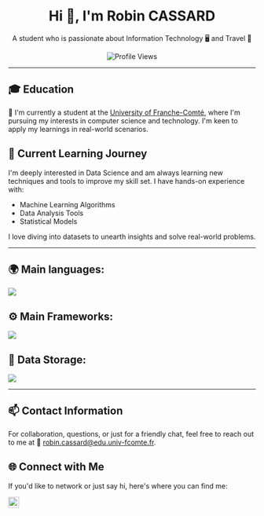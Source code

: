 <h1 align="center">Hi 👋, I'm Robin CASSARD</h1>
<p align="center">A student who is passionate about Information Technology 🖥 and Travel 📸</p>

<div align="center">

![Profile Views](https://komarev.com/ghpvc/?username=nexiathr&color=blue)

</div>

---

## 🎓 Education

🔭 I'm currently a student at the [University of Franche-Comté](https://www.univ-fcomte.fr/), where I'm pursuing my interests in computer science and technology. I'm keen to apply my learnings in real-world scenarios.

## 🌱 Current Learning Journey

I'm deeply interested in Data Science and am always learning new techniques and tools to improve my skill set. I have hands-on experience with:

- Machine Learning Algorithms
- Data Analysis Tools
- Statistical Models

I love diving into datasets to unearth insights and solve real-world problems.

---

## 🌍 Main languages:

  ![](https://skillicons.dev/icons?i=html,css,java,c,cpp,js,ts,nodejs,python,php)

## ⚙ Main Frameworks:

  ![](https://skillicons.dev/icons?i=react,nextjs,laravel)
  

## 💾 Data Storage:
  ![](https://skillicons.dev/icons?i=mysql,mongodb)


---

## 📫 Contact Information

For collaboration, questions, or just for a friendly chat, feel free to reach out to me at 📧 [robin.cassard@edu.univ-fcomte.fr](mailto:robin.cassard@edu.univ-fcomte.fr).

## 🌐 Connect with Me

If you'd like to network or just say hi, here's where you can find me:

<a href="https://www.linkedin.com/in/robin-cassard/"><img align="left" alt="Robin Cassard LinkedIn" width="22px" src="https://www.vectorlogo.zone/logos/linkedin/linkedin-icon.svg" /></a>

<br />
<br />


